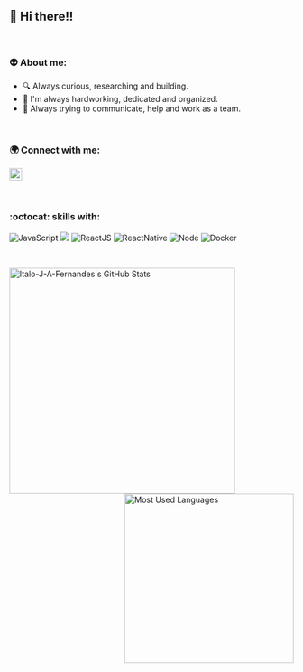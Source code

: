 ## :wave: Hi there!! 

<br />

### 👽 About me:

- :mag: Always curious, researching and building.
- :memo: I'm always hardworking, dedicated and organized.
- :ant: Always trying to communicate, help and work as a team.

<br />

### :earth_africa: Connect with me:

[<img src="https://img.shields.io/badge/-LinkedIn-blue?style=flat-square&logo=Linkedin&logoColor=white&link=https://www.linkedin.com/in/italo-fernandes-2b560235" height="22" title="LinkedIn" />](https://www.linkedin.com/in/italo-fernandes-2b560235) 

<br />

### :octocat: skills with:

![JavaScript](https://img.shields.io/badge/-JavaScript-000000?style=flat&logo=javascript)
![  ](https://img.shields.io/badge/-TypeScript-fff?style=flat&logo=typescript)
![ReactJS](https://img.shields.io/badge/-ReactJS-blue?style=flat&logo=react)
![ReactNative](https://img.shields.io/badge/-ReactNative-995DF5?style=flat&logo=react)
![Node](https://img.shields.io/badge/-Node.js-0CEB2E?style=flat&logo=node.js)
![Docker](https://img.shields.io/badge/-Docker-blue?style=flat&logo=docker)

<br />

<img title="Italo-J-A-Fernandes's GitHub Stats" align="left" heigth="300" width="400" src="https://github-readme-stats.vercel.app/api?username=Italo-J-A-Fernandes&count_private=true&theme=dark&show_icons=true)"
/>

<img title="Most Used Languages" align="right" heigth="300" width="300" src="https://github-readme-stats.vercel.app/api/top-langs/?username=Italo-J-A-Fernandes&layout=compact&theme=dark"
/>



